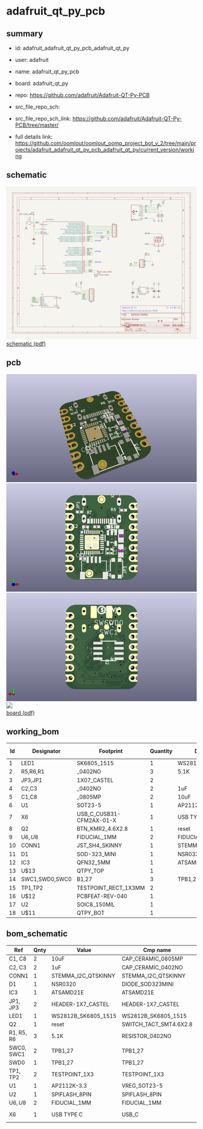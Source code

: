 # adafruit_qt_py_pcb
 
## summary 
* id: adafruit_adafruit_qt_py_pcb_adafruit_qt_py
* user: adafruit
* name: adafruit_qt_py_pcb
* board: adafruit_qt_py
* repo: https://github.com/adafruit/Adafruit-QT-Py-PCB



* src_file_repo_sch: 
* src_file_repo_sch_link: https://github.com/adafruit/Adafruit-QT-Py-PCB/tree/master/
* full details link: https://github.com/oomlout/oomlout_oomp_project_bot_v_2/tree/main/projects/adafruit_adafruit_qt_py_pcb_adafruit_qt_py/current_version/working  

## schematic  
![](working_schematic_600.png)  
[schematic (pdf)](working_schematic.pdf)  

## pcb  
![](working_3d_600.png) 
![](working_3d_front_600.png)  
![](working_3d_back_600.png)  
![](working_600.png)  
[board (pdf)](working.pdf)  

## working_bom
| Id | Designator | Footprint | Quantity | Designation | Supplier and ref |  | None | 
| --- | --- | --- | --- | --- | --- | --- | --- | 
| 1 | LED1 | SK6805_1515 | 1 | WS2812B_SK6805_1515 |  |  | [''] | 
| 2 | R5,R6,R1 | _0402NO | 3 | 5.1K |  |  | [''] | 
| 3 | JP3,JP1 | 1X07_CASTEL | 2 |  |  |  | [''] | 
| 4 | C2,C3 | _0402NO | 2 | 1uF |  |  | [''] | 
| 5 | C1,C8 | _0805MP | 2 | 10uF |  |  | [''] | 
| 6 | U1 | SOT23-5 | 1 | AP2112K-3.3 |  |  | [''] | 
| 7 | X6 | USB_C_CUSB31-CFM2AX-01-X | 1 | USB TYPE C |  |  | [''] | 
| 8 | Q2 | BTN_KMR2_4.6X2.8 | 1 | reset |  |  | [''] | 
| 9 | U$6,U$8 | FIDUCIAL_1MM | 2 | FIDUCIAL_1MM |  |  | [''] | 
| 10 | CONN1 | JST_SH4_SKINNY | 1 | STEMMA_I2C_QTSKINNY |  |  | [''] | 
| 11 | D1 | SOD-323_MINI | 1 |   NSR0320 |  |  | [''] | 
| 12 | IC3 | QFN32_5MM | 1 | ATSAMD21E |  |  | [''] | 
| 13 | U$13 | QTPY_TOP | 1 |  |  |  | [''] | 
| 14 | SWC1,SWD0,SWC0 | B1,27 | 3 | TPB1,27 |  |  | [''] | 
| 15 | TP1,TP2 | TESTPOINT_RECT_1X3MM | 2 |  |  |  | [''] | 
| 16 | U$12 | PCBFEAT-REV-040 | 1 |  |  |  | [''] | 
| 17 | U2 | SOIC8_150MIL | 1 |  |  |  | [''] | 
| 18 | U$11 | QTPY_BOT | 1 |  |  |  | [''] | 


## bom_schematic
| Ref | Qnty | Value | Cmp name | Footprint | Description | Vendor | DNP | 
| --- | --- | --- | --- | --- | --- | --- | --- | 
| C1, C8 | 2 | 10uF | CAP_CERAMIC_0805MP | working:_0805MP |  |  |  | 
| C2, C3 | 2 | 1uF | CAP_CERAMIC_0402NO | working:_0402NO |  |  |  | 
| CONN1 | 1 | STEMMA_I2C_QTSKINNY | STEMMA_I2C_QTSKINNY | working:JST_SH4_SKINNY |  |  |  | 
| D1 | 1 |   NSR0320 | DIODE_SOD323MINI | working:SOD-323_MINI |  |  |  | 
| IC3 | 1 | ATSAMD21E | ATSAMD21E | working:QFN32_5MM |  |  |  | 
| JP1, JP3 | 2 | HEADER-1X7_CASTEL | HEADER-1X7_CASTEL | working:1X07_CASTEL |  |  |  | 
| LED1 | 1 | WS2812B_SK6805_1515 | WS2812B_SK6805_1515 | working:SK6805_1515 |  |  |  | 
| Q2 | 1 | reset | SWITCH_TACT_SMT4.6X2.8 | working:BTN_KMR2_4.6X2.8 |  |  |  | 
| R1, R5, R6 | 3 | 5.1K | RESISTOR_0402NO | working:_0402NO |  |  |  | 
| SWC0, SWC1 | 2 | TPB1,27 | TPB1,27 | working:B1,27 |  |  |  | 
| SWD0 | 1 | TPB1,27 | TPB1,27 | working:B1,27 |  |  |  | 
| TP1, TP2 | 2 | TESTPOINT_1X3 | TESTPOINT_1X3 | working:TESTPOINT_RECT_1X3MM |  |  |  | 
| U1 | 1 | AP2112K-3.3 | VREG_SOT23-5 | working:SOT23-5 |  |  |  | 
| U2 | 1 | SPIFLASH_8PIN | SPIFLASH_8PIN | working:SOIC8_150MIL |  |  |  | 
| U$6, U$8 | 2 | FIDUCIAL_1MM | FIDUCIAL_1MM | working:FIDUCIAL_1MM |  |  |  | 
| X6 | 1 | USB TYPE C | USB_C | working:USB_C_CUSB31-CFM2AX-01-X |  |  |  | 



